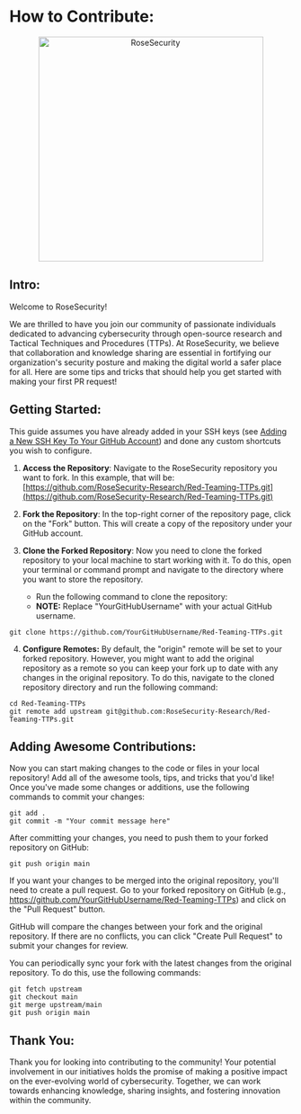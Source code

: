 # How to Contribute:

<p align="center">
  <img width="400" alt="RoseSecurity" src="https://github.com/RoseSecurity-Research/Red-Teaming-TTPs/assets/72598486/93b1e9a2-0798-475b-b75c-936abcd38db1">
</p>

## Intro:

Welcome to RoseSecurity!

We are thrilled to have you join our community of passionate individuals dedicated to advancing cybersecurity through open-source research and Tactical Techniques and Procedures (TTPs). At RoseSecurity, we believe that collaboration and knowledge sharing are essential in fortifying our organization's security posture and making the digital world a safer place for all. Here are some tips and tricks that should help you get started with making your first PR request!

## Getting Started:

This guide assumes you have already added in your SSH keys (see [Adding a New SSH Key To Your GitHub Account](https://docs.github.com/en/authentication/connecting-to-github-with-ssh/adding-a-new-ssh-key-to-your-github-account)) and done any custom shortcuts you wish to configure.

1. **Access the Repository**: Navigate to the RoseSecurity repository you want to fork. In this example, that will be: [https://github.com/RoseSecurity-Research/Red-Teaming-TTPs.git](https://github.com/RoseSecurity-Research/Red-Teaming-TTPs.git)
    
2. **Fork the Repository**: In the top-right corner of the repository page, click on the "Fork" button. This will create a copy of the repository under your GitHub account.
    
3. **Clone the Forked Repository**: Now you need to clone the forked repository to your local machine to start working with it. To do this, open your terminal or command prompt and navigate to the directory where you want to store the repository.

    - Run the following command to clone the repository:
    - **NOTE:** Replace "YourGitHubUsername" with your actual GitHub username.

```console
git clone https://github.com/YourGitHubUsername/Red-Teaming-TTPs.git
```

4. **Configure Remotes:** By default, the "origin" remote will be set to your forked repository. However, you might want to add the original repository as a remote so you can keep your fork up to date with any changes in the original repository. To do this, navigate to the cloned repository directory and run the following command:

```console
cd Red-Teaming-TTPs
git remote add upstream git@github.com:RoseSecurity-Research/Red-Teaming-TTPs.git
```

## Adding Awesome Contributions:

Now you can start making changes to the code or files in your local repository! Add all of the awesome tools, tips, and tricks that you'd like! Once you've made some changes or additions, use the following commands to commit your changes:

```console
git add .
git commit -m "Your commit message here"
```

After committing your changes, you need to push them to your forked repository on GitHub:

```console
git push origin main
```

If you want your changes to be merged into the original repository, you'll need to create a pull request. Go to your forked repository on GitHub (e.g., https://github.com/YourGitHubUsername/Red-Teaming-TTPs) and click on the "Pull Request" button.

GitHub will compare the changes between your fork and the original repository. If there are no conflicts, you can click "Create Pull Request" to submit your changes for review.

You can periodically sync your fork with the latest changes from the original repository. To do this, use the following commands:

```console
git fetch upstream
git checkout main
git merge upstream/main
git push origin main
```

## Thank You:

Thank you for looking into contributing to the community! Your potential involvement in our initiatives holds the promise of making a positive impact on the ever-evolving world of cybersecurity. Together, we can work towards enhancing knowledge, sharing insights, and fostering innovation within the community.

